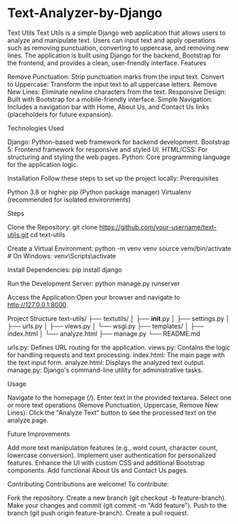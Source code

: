 # Text-Analyzer-by-Django
Text Utils
Text Utils is a simple Django web application that allows users to analyze and manipulate text. Users can input text and apply operations such as removing punctuation, converting to uppercase, and removing new lines. The application is built using Django for the backend, Bootstrap for the frontend, and provides a clean, user-friendly interface.
Features

Remove Punctuation: Strip punctuation marks from the input text.
Convert to Uppercase: Transform the input text to all uppercase letters.
Remove New Lines: Eliminate newline characters from the text.
Responsive Design: Built with Bootstrap for a mobile-friendly interface.
Simple Navigation: Includes a navigation bar with Home, About Us, and Contact Us links (placeholders for future expansion).

Technologies Used

Django: Python-based web framework for backend development.
Bootstrap 5: Frontend framework for responsive and styled UI.
HTML/CSS: For structuring and styling the web pages.
Python: Core programming language for the application logic.

Installation
Follow these steps to set up the project locally:
Prerequisites

Python 3.8 or higher
pip (Python package manager)
Virtualenv (recommended for isolated environments)

Steps

Clone the Repository:
git clone https://github.com/your-username/text-utils.git
cd text-utils


Create a Virtual Environment:
python -m venv venv
source venv/bin/activate  # On Windows: venv\Scripts\activate


Install Dependencies:
pip install django


Run the Development Server:
python manage.py runserver


Access the Application:Open your browser and navigate to http://127.0.0.1:8000.


Project Structure
text-utils/
├── textutils/
│   ├── __init__.py
│   ├── settings.py
│   ├── urls.py
│   ├── views.py
│   └── wsgi.py
├── templates/
│   ├── index.html
│   └── analyze.html
├── manage.py
└── README.md


urls.py: Defines URL routing for the application.
views.py: Contains the logic for handling requests and text processing.
index.html: The main page with the text input form.
analyze.html: Displays the analyzed text output.
manage.py: Django's command-line utility for administrative tasks.

Usage

Navigate to the homepage (/).
Enter text in the provided textarea.
Select one or more text operations (Remove Punctuation, Uppercase, Remove New Lines).
Click the "Analyze Text" button to see the processed text on the analyze page.

Future Improvements

Add more text manipulation features (e.g., word count, character count, lowercase conversion).
Implement user authentication for personalized features.
Enhance the UI with custom CSS and additional Bootstrap components.
Add functional About Us and Contact Us pages.

Contributing
Contributions are welcome! To contribute:

Fork the repository.
Create a new branch (git checkout -b feature-branch).
Make your changes and commit (git commit -m "Add feature").
Push to the branch (git push origin feature-branch).
Create a pull request.

